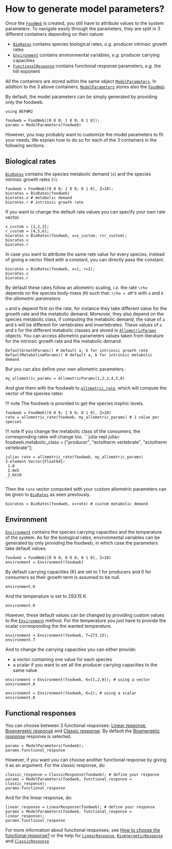 # How to generate model parameters?

Once the [`FoodWeb`](@ref) is created,
you still have to attribute values to the system parameters.
To navigate easily through the parameters,
they are split in 3 different containers depending on their nature:
- [`BioRates`](@ref) contains species biological rates,
    *e.g.* producer intrinsic growth rates
- [`Environment`](@ref) contains environmental variables,
    *e.g.* producer carrying capacities
- [`FunctionalResponse`](@ref) contains functional response parameters,
    *e.g.* the hill exponent

All the containers are stored within the same object [`ModelParameters`](@ref).
In addition to the 3 above containers,
[`ModelParameters`](@ref) stores also the [`FoodWeb`](@ref).

By default, the model parameters can be simply generated by providing only the foodweb.

```@setup befwm2
using BEFWM2
```

```@repl befwm2
foodweb = FoodWeb([0 0 0; 1 0 0; 0 1 0]);
params = ModelParameters(foodweb)
```

However, you may probably want to customize the model parameters to fit your needs.
We explain how to do so for each of the 3 containers in the following sections.

## Biological rates

[`BioRates`](@ref) contains the species metabolic demand (`x`)
and the species intrinsic growth rates (`r`).

```@repl befwm2
foodweb = FoodWeb([0 0 0; 1 0 0; 0 1 0], Z=10);
biorates = BioRates(foodweb)
biorates.x # metabolic demand
biorates.r # intrinsic growth rate
```

If you want to change the default rate values you can specify your own rate vector.

```@repl befwm2
x_custom = [1,2,3];
r_custom = [4,5,6];
biorates = BioRates(foodweb, x=x_custom, r=r_custom);
biorates.x
biorates.r
```

In case you want to attribute the same rate value for every species,
instead of giving a vector filled with a constant,
you can directly pass the constant.

```@repl befwm2
biorates = BioRates(foodweb, x=1, r=2);
biorates.x
biorates.r
```

By default these rates follow an allometric scaling,
*i.e.* the rate ``\rho`` depends on the species body-mass (``M``)
such that: ``\rho = aM^b`` with ``a`` and ``b`` the *allometric parameters*.

``a`` and ``b`` depend first on the rate,
for instance they take different value for the growth rate and the metabolic demand.
Moreover, they also depend on the species metabolic class,
if computing the metabolic demand,
the value of ``a`` and ``b`` will be different for vertebrates and invertebrates.
These values of ``a`` and ``b`` for the different metabolic classes
are stored in [`AllometricParams`](@ref) objects.
You can access allometric parameters values taken from literature
for the intrinsic growth rate and the metabolic demand.

```@repl befwm2
DefaultGrowthParams() # default a, b for intrinsic growth rate
DefaultMetabolismParams() # default a, b for intrinsic metabolic demand
```

But you can also define your own allometric parameters.

```@repl befwm2
my_allometric_params = AllometricParams(1,2,3,4,5,6)
```

And give them with the foodweb to [`allometric_rate`](@ref),
which will compute the vector of the species rates:

!!! note
    The foodweb is provided to get the species trophic levels.

```@repl befwm2
foodweb = FoodWeb([0 0 0; 1 0 0; 0 1 0], Z=10)
rate = allometric_rate(foodweb, my_allometric_params) # 1 value per species
```

!!! note
    If you change the metabolic class of the consumers,
    the corresponding rates will change too.
    ```julia-repl
    julia> foodweb.metabolic_class = ["producer", "ectotherm vertebrate", "ectotherm vertebrate"];

    julia> rate = allometric_rate(foodweb, my_allometric_params)
    3-element Vector{Float64}:
     1.0
     2.0e5
     2.0e10
    ```

Then the `rate` vector computed with your custom allometric parameters
can be given to [`BioRates`](@ref) as seen previously.

```@repl befwm2
biorates = BioRates(foodweb, x=rate) # custom metabolic demand
```

## Environment

[`Environment`](@ref) contains the species carrying capacities
and the temperature of the system.
As for the biological rates,
environmental variables can be generated by only providing the foodweb,
in which case the parameters take default values.

```@repl befwm2
foodweb = FoodWeb([0 0 0; 0 0 0; 0 1 0], Z=10)
environment = Environment(foodweb)
```

By default carrying capacities (K) are set to 1 for producers and 0 for consumers
as their growth term is assumed to be null.


```@repl befwm2
environment.K
```

And the temperature is set to 293.15 K.

```@repl befwm2
environment.K
```

However, these default values can be changed
by providing custom values to the [`Environment`](@ref) method.
For the temperature
you just have to provide the scalar corresponding the the wanted temperature.

```@repl befwm2
environment = Environment(foodweb, T=273.15);
environment.T
```

And to change the carrying capacities you can either provide:
- a vector containing one value for each species
- a scalar if you want to set all the producer carrying capacities to the
same value

```@repl befwm2
environment = Environment(foodweb, K=[1,2,0]); # using a vector
environment.K

environment = Environment(foodweb, K=2); # using a scalar
environment.K
```

## Functional responses

You can choose between 3 functional responses:
[Linear response](@ref), [Bioenergetic response](@ref) and [Classic response](@ref).
By default the [Bioenergetic response](@ref) response is selected.

```@repl befwm2
params = ModelParameters(foodweb);
params.functional_response
```

However, if you want you can choose another functional response by giving it as an argument.
For the classic response, do:

```@repl befwm2
classic_response = ClassicResponse(foodweb); # define your response
params = ModelParameters(foodweb, functional_response = classic_response);
params.functional_response
```

And for the linear response, do:
```@repl befwm2
linear_response = LinearResponse(foodweb); # define your response
params = ModelParameters(foodweb, functional_response = linear_response);
params.functional_response
```

For more information about functional responses,
see [How to choose the functional response?](@ref)
or the help for [`LinearResponse`](@ref), [`BioenergeticResponse`](@ref)
and [`ClassicResponse`](@ref)
